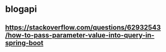# blogapi
## https://stackoverflow.com/questions/62932543/how-to-pass-parameter-value-into-query-in-spring-boot
